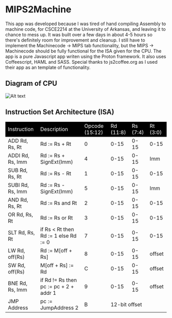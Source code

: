 # MIPS2Machine
  This app was developed because I was tired of hand compiling Assembly to machine code, for CSCE2214 at the University of Arkansas, and leaving it to chance to mess up. It was built over a few days in about 4-5 hours so there's definitely room for improvement and cleanup. I still have to implement the Machinecode &rarr; MIPS tab functionality, but the MIPS &rarr; Machinecode should be fully functional for the ISA given for the CPU. The app is a pure Javascript app writen using the Proton framework. It also uses Coffeescript, HAML and SASS. Special thanks to js2coffee.org as I used their app as an template of functionality. 
## Diagram of CPU
![Alt text](https://raw.github.com/addamh/mips2machine/master/images/diagram.png)
## Instruction Set Architecture (ISA)
<table>
<tr><td style="background-color:#000; color: #FFF;">Instruction</td><td style="background-color:#000; color: #FFF;">Description</td><td style="background-color:#000; color: #FFF;">Opcode (15:12)</td><td style="background-color:#000; color: #FFF;">Rd
(11:8)</td><td style="background-color:#000; color: #FFF;">Rs (7:4)</td><td style="background-color:#000; color: #FFF;">Rt (3:0)</td></tr>
<tr><td>ADD Rd, Rs, Rt</td><td>Rd := Rs + Rt</td><td>0</td><td>0-15</td><td>0-15</td><td>0-15</td></tr>
<tr><td>ADDI Rd, Rs, Imm</td><td>Rd := Rs + SignExt(Imm)</td><td>4</td><td>0-15</td><td>0-15</td><td>Imm</td></tr>
<tr><td>SUB Rd, Rs, Rt</td><td>Rd := Rs - Rt</td><td>1</td><td>0-15</td><td>0-15</td><td>0-15</td></tr>
<tr><td>SUBI Rd, Rs, Imm</td><td>Rd := Rs - SignExt(Imm)</td><td>5</td><td>0-15</td><td>0-15</td><td>Imm</td></tr>
<tr><td>AND Rd, Rs, Rt</td><td>Rd := Rs and Rt</td><td>2</td><td>0-15</td><td>0-15</td><td>0-15</td></tr>
<tr><td>OR Rd, Rs, Rt</td><td>Rd := Rs or Rt</td><td>3</td><td>0-15</td><td>0-15</td><td>0-15</td></tr>
<tr><td>SLT Rd, Rs, Rt</td><td>if Rs < Rt then Rd := 1 else Rd := 0</td><td>7</td><td>0-15</td><td>0-15</td><td>0-15</td></tr>
<tr><td>LW Rd, off(Rs)</td><td>Rd := M[off + Rs]</td><td>8</td><td>0-15</td><td>0-15</td><td>offset</td></tr>
<tr><td>SW Rd, off(Rs)</td><td>M[off + Rs] := Rd</td><td>C</td><td>0-15</td><td>0-15</td><td>offset</td></tr>
<tr><td>BNE Rd, Rs, Imm</td><td>if Rd != Rs then pc := pc + 2 + addr 1</td><td>9</td><td>0-15</td><td>0-15</td><td>offset</td></tr>
<tr><td>JMP Address</td><td>pc := JumpAddress 2</td><td>B</td><td colspan=3>12-bit offset</td></tr>
</table>






